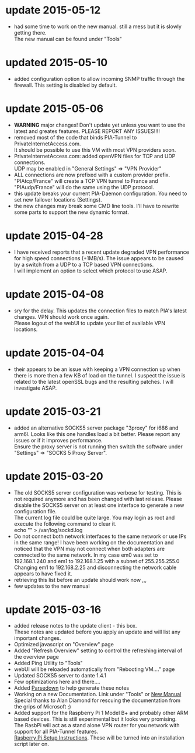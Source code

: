 update 2015-05-12
=================
* had some time to work on the new manual. still a mess but it is slowly getting there.    
  The new manual can be found under "Tools"

updated 2015-05-10
==================
* added configuration option to allow incoming SNMP traffic through the firewall. This setting is disabled by default.

update 2015-05-06
=================
* **WARNING** major changes! Don't update yet unless you want to use the latest and greates features. PLEASE REPORT ANY ISSUES!!!!
* removed most of the code that binds PIA-Tunnel to PrivateInternetAccess.com.      
  It should be possible to use this VM with most VPN providers soon.
* PrivateInternetAccess.com: added openVPN files for TCP and UDP connections.     
  UDP may be enabled in "General Settings" => "VPN Provider"
* ALL connections are now prefixed with a custom provider prefix. "PIAtcp/France" will create a TCP VPN tunnel to France and "PIAudp/France" will do the same using the UDP protocol.
* this update breaks your current PIA-Daemon configuration. You need to set new failover locations (Settings).
* the new changes may break some CMD line tools. I'll have to rewrite some parts to support the new dynamic format.


update 2015-04-28
=================
* I have received reports that a recent update degraded VPN performance for high speed connections (+1MB/s). The issue appears to be caused by a switch from a UDP to a TCP based VPN connections.      
I will implement an option to select which protocol to use ASAP. 



update 2015-04-08
=================
* sry for the delay. This updates the connection files to match PIA's latest changes. VPN should work once again.    
  Please logout of the webUI to update your list of available VPN locations.

update 2015-04-04
=================
* their appears to be an issue with keeping a VPN connection up when there is more then a few KB of load on the
  tunnel. I suspect the issue is related to the latest openSSL bugs and the resulting patches. I will investigate ASAP.

update 2015-03-21
=================
* added an alternative SOCKS5 server package "3proxy" for i686 and arm6l. Looks like this one handles load a bit better.
  Please report any issues or if it improves performance.    
  Ensure the proxy server is not running then switch the software under "Settings" => "SOCKS 5 Proxy Server".

update 2015-03-20
=================
* The old SOCKS5 server configuration was verbose for testing. This is not required anymore and
  has been changed with last release. Please disable the SOCKS5 server on at least one interface
  to generate a new configuration file.  
  The current log file could be quite large. You may login as root and execute the following command to clear it.   
  echo "" >  /var/log/sockd.log
* Do not connect both network interfaces to the same network or use IPs in the same range!
  I have been working on the documentation and noticed that the VPN may not connect
  when both adapters are connected to the same network. In my case em0 was set to 192.168.1.240
  and em1 to 192.168.1.25 with a subnet of 255.255.255.0   
  Changing em1 to 192.168.2.25 and disconnecting the network cable appears to have fixed it.
* retrieving this list before an update should work now ,,,
* few updates to the new manual
  
  
  
update 2015-03-16
======================
* added release notes to the update client - this box.  
  These notes are updated before you apply an update and will list any important changes.
* Optimized javascript on "Overview" page
* Added "Refresh Overview" setting to control the refreshing interval of the overview page
* Added Ping Utility to "Tools"
* webUI will be reloaded automatically from "Rebooting VM...." page
* Updated SOCKS5 server to dante 1.4.1
* Few optimizations here and there....
* Added [Parsedown](http://parsedown.org/) to help generate these notes
* Working on a new Documentation. Link under "Tools" or [New Manual](./docs/index.html)
  Special thanks to Alan Diamond for rescuing the documentation from the grips of Microsoft ;)
* Added support for the Raspberry Pi 1 Model B+ and probably other ARM based devices. This is still experimental but it looks very promising.  
The RasbPi will act as a stand alone VPN router for you network with support for all PIA-Tunnel features.  
[Rasberry Pi Setup Instructions](./docs/index.html#pi_setup). These will be turned into an installation script later on.
